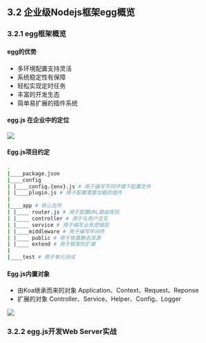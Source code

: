 ## 3.2 企业级Nodejs框架egg概览

### 3.2.1 egg框架概览

#### egg的优势

- 多环境配置支持灵活
- 系统稳定性有保障
- 轻松实现定时任务
- 丰富的开发生态
- 简单易扩展的插件系统

#### egg.js 在企业中的定位

![](~@/node/eggbase.png)

#### Egg.js项目约定

 ```bash
.
|____package.json
|____config
| |____config.{env}.js # 用于编写不同环境下配置文件
| |____plugin.js # 用于配置需要加载的插件
| 
|____app # 核心文件
| |____ router.js # 用于配置URL路由规则
| |____ controller # 用于与用户交互
| |____ service # 用于编写业务逻辑层
| |____middleware # 用于编写中间件
| |____ public # 用于放置静态资源
| |____ extend # 用于框架的扩展
| 
|____test # 用于单元测试
 ```

 #### Egg.js内置对象

 - 由Koa继承而来的对象 Application、Context、Request、Reponse
 - 扩展的对象 Controller、Service、Helper、Config、Logger

![](~@/node/builtin-obj.png)

### 3.2.2 egg.js开发Web Server实战

